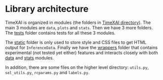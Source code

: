 # Library architecture
TimeXAI is organized in modules (the folders in [TimeXAI directory](https://github.com/TimeXAI-devs/TimeXAI/tree/main/TimeXAI)).
The main 3 modules are `data`, `plots` and `stats`.
Then we have 3 more folders. The [tests](https://github.com/TimeXAI-devs/TimeXAI/tree/main/TimeXAI/tests)
folder contains tests for all these 3 modules.

The [static](https://github.com/TimeXAI-devs/TimeXAI/tree/main/TimeXAI/static)
folder is only used to store style and CSS files to get HTML output for `InferenceData`.
Finally we have the [wrappers](https://github.com/TimeXAI-devs/TimeXAI/tree/main/TimeXAI/wrappers)
folder that contains experimental (not tested yet either) features
and interacts closely with both [data](https://github.com/TimeXAI-devs/TimeXAI/tree/main/TimeXAI/data)
and [stats](https://github.com/TimeXAI-devs/TimeXAI/tree/main/TimeXAI/stats) modules.

In addition, there are some files on the higher level directory: `utils.py`, `sel_utils.py`,
`rcparams.py` and `labels.py`.

